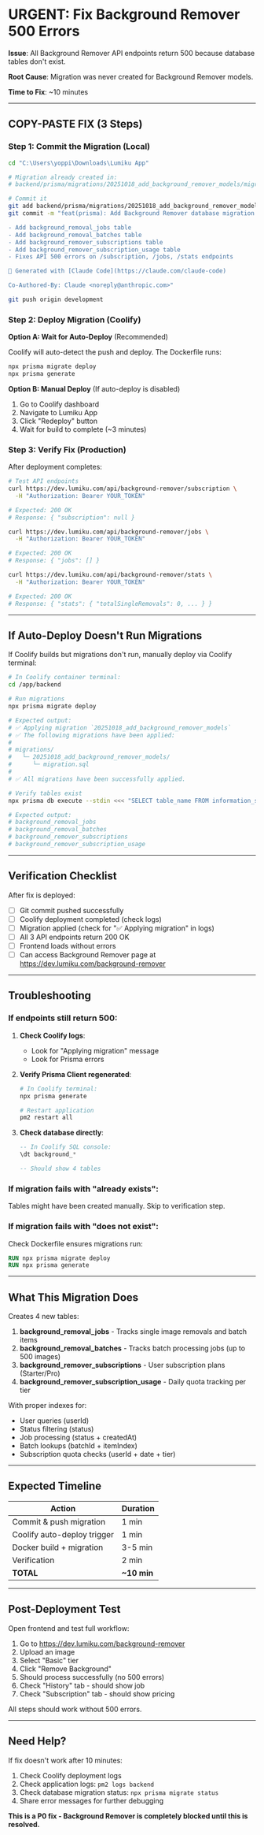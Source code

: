 # URGENT: Fix Background Remover 500 Errors

**Issue**: All Background Remover API endpoints return 500 because database tables don't exist.

**Root Cause**: Migration was never created for Background Remover models.

**Time to Fix**: ~10 minutes

---

## COPY-PASTE FIX (3 Steps)

### Step 1: Commit the Migration (Local)

```bash
cd "C:\Users\yoppi\Downloads\Lumiku App"

# Migration already created in:
# backend/prisma/migrations/20251018_add_background_remover_models/migration.sql

# Commit it
git add backend/prisma/migrations/20251018_add_background_remover_models/
git commit -m "feat(prisma): Add Background Remover database migration - fixes 500 errors

- Add background_removal_jobs table
- Add background_removal_batches table
- Add background_remover_subscriptions table
- Add background_remover_subscription_usage table
- Fixes API 500 errors on /subscription, /jobs, /stats endpoints

🤖 Generated with [Claude Code](https://claude.com/claude-code)

Co-Authored-By: Claude <noreply@anthropic.com>"

git push origin development
```

### Step 2: Deploy Migration (Coolify)

**Option A: Wait for Auto-Deploy** (Recommended)

Coolify will auto-detect the push and deploy. The Dockerfile runs:
```bash
npx prisma migrate deploy
npx prisma generate
```

**Option B: Manual Deploy** (If auto-deploy is disabled)

1. Go to Coolify dashboard
2. Navigate to Lumiku App
3. Click "Redeploy" button
4. Wait for build to complete (~3 minutes)

### Step 3: Verify Fix (Production)

After deployment completes:

```bash
# Test API endpoints
curl https://dev.lumiku.com/api/background-remover/subscription \
  -H "Authorization: Bearer YOUR_TOKEN"

# Expected: 200 OK
# Response: { "subscription": null }

curl https://dev.lumiku.com/api/background-remover/jobs \
  -H "Authorization: Bearer YOUR_TOKEN"

# Expected: 200 OK
# Response: { "jobs": [] }

curl https://dev.lumiku.com/api/background-remover/stats \
  -H "Authorization: Bearer YOUR_TOKEN"

# Expected: 200 OK
# Response: { "stats": { "totalSingleRemovals": 0, ... } }
```

---

## If Auto-Deploy Doesn't Run Migrations

If Coolify builds but migrations don't run, manually deploy via Coolify terminal:

```bash
# In Coolify container terminal:
cd /app/backend

# Run migrations
npx prisma migrate deploy

# Expected output:
# ✅ Applying migration `20251018_add_background_remover_models`
# ✅ The following migrations have been applied:
#
# migrations/
#   └─ 20251018_add_background_remover_models/
#      └─ migration.sql
#
# ✅ All migrations have been successfully applied.

# Verify tables exist
npx prisma db execute --stdin <<< "SELECT table_name FROM information_schema.tables WHERE table_name LIKE 'background_%';"

# Expected output:
# background_removal_jobs
# background_removal_batches
# background_remover_subscriptions
# background_remover_subscription_usage
```

---

## Verification Checklist

After fix is deployed:

- [ ] Git commit pushed successfully
- [ ] Coolify deployment completed (check logs)
- [ ] Migration applied (check for "✅ Applying migration" in logs)
- [ ] All 3 API endpoints return 200 OK
- [ ] Frontend loads without errors
- [ ] Can access Background Remover page at https://dev.lumiku.com/background-remover

---

## Troubleshooting

### If endpoints still return 500:

1. **Check Coolify logs**:
   - Look for "Applying migration" message
   - Look for Prisma errors

2. **Verify Prisma Client regenerated**:
   ```bash
   # In Coolify terminal:
   npx prisma generate

   # Restart application
   pm2 restart all
   ```

3. **Check database directly**:
   ```sql
   -- In Coolify SQL console:
   \dt background_*

   -- Should show 4 tables
   ```

### If migration fails with "already exists":

Tables might have been created manually. Skip to verification step.

### If migration fails with "does not exist":

Check Dockerfile ensures migrations run:
```dockerfile
RUN npx prisma migrate deploy
RUN npx prisma generate
```

---

## What This Migration Does

Creates 4 new tables:

1. **background_removal_jobs** - Tracks single image removals and batch items
2. **background_removal_batches** - Tracks batch processing jobs (up to 500 images)
3. **background_remover_subscriptions** - User subscription plans (Starter/Pro)
4. **background_remover_subscription_usage** - Daily quota tracking per tier

With proper indexes for:
- User queries (userId)
- Status filtering (status)
- Job processing (status + createdAt)
- Batch lookups (batchId + itemIndex)
- Subscription quota checks (userId + date + tier)

---

## Expected Timeline

| Action | Duration |
|--------|----------|
| Commit & push migration | 1 min |
| Coolify auto-deploy trigger | 1 min |
| Docker build + migration | 3-5 min |
| Verification | 2 min |
| **TOTAL** | **~10 min** |

---

## Post-Deployment Test

Open frontend and test full workflow:

1. Go to https://dev.lumiku.com/background-remover
2. Upload an image
3. Select "Basic" tier
4. Click "Remove Background"
5. Should process successfully (no 500 errors)
6. Check "History" tab - should show job
7. Check "Subscription" tab - should show pricing

All steps should work without 500 errors.

---

## Need Help?

If fix doesn't work after 10 minutes:

1. Check Coolify deployment logs
2. Check application logs: `pm2 logs backend`
3. Check database migration status: `npx prisma migrate status`
4. Share error messages for further debugging

**This is a P0 fix - Background Remover is completely blocked until this is resolved.**
